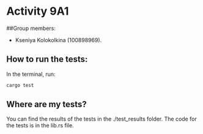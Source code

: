 # Activity 9A1
##Group members: 
- Kseniya Kolokolkina (100898969). 

## How to run the tests: 
In the terminal, run: 
```bash
cargo test
```

## Where are my tests? 
You can find the results of the tests in the ./test_results folder. The code for the tests is in the lib.rs file. 


